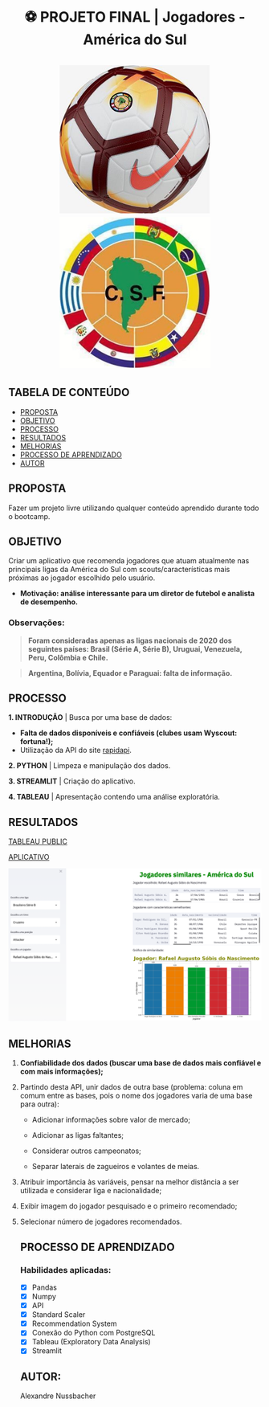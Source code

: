 <h1 align="center"> ⚽ PROJETO FINAL | Jogadores - América do Sul <br></br>
  <img width="300" src="https://github.com/alexandrenussbacher/Ironhack-Projeto_Final/blob/main/imagens/bola.jpg">
  <img width="300" src="https://github.com/alexandrenussbacher/Ironhack-Projeto_Final/blob/main/imagens/conmebol.jpg">
  </h>

## TABELA DE CONTEÚDO

- [PROPOSTA](#proposta)
- [OBJETIVO](#objetivo)
- [PROCESSO](#processo)
- [RESULTADOS](#resultados)
- [MELHORIAS](#melhorias)
- [PROCESSO DE APRENDIZADO](#processo_de_aprendizado)
- [AUTOR](#autor)


<a name="proposta"></a>
## PROPOSTA

Fazer um projeto livre utilizando qualquer conteúdo aprendido durante todo o bootcamp.

<a name="objetivo"></a>
## OBJETIVO

Criar um aplicativo que recomenda jogadores que atuam atualmente nas principais ligas da América do Sul com scouts/características mais próximas ao jogador escolhido pelo usuário.

- **Motivação: análise interessante para um diretor de futebol e analista de desempenho.**

### Observações:

> **Foram consideradas apenas as ligas nacionais de 2020 dos seguintes países: Brasil (Série A, Série B), Uruguai, Venezuela, Peru, Colômbia e Chile.**

> **Argentina, Bolívia, Equador e Paraguai: falta de informação.**

<a name="processo"></a>
## PROCESSO

**1. INTRODUÇÃO** | Busca por uma base de dados:

- **Falta de dados disponíveis e confiáveis (clubes usam Wyscout: fortuna!);**
- Utilização da API do site [rapidapi](https://rapidapi.com/api-sports/api/api-football).

**2. PYTHON** | Limpeza e manipulação dos dados.

**3. STREAMLIT** | Criação do aplicativo.

**4. TABLEAU** | Apresentação contendo uma análise exploratória.

<a name="resultados"></a>
## RESULTADOS

[TABLEAU PUBLIC](https://public.tableau.com/profile/alexandre.nussbacher#!/vizhome/RecomendaodejogadoresAmricadoSul/HISTRIA)

[APLICATIVO](http://jogadores.herokuapp.com/)

<img src="https://github.com/alexandrenussbacher/Ironhack-Projeto_Final/blob/main/imagens/aplicativo.png">

<a name="melhorias"></a>
## MELHORIAS

<ol type="1">
<b><li> Confiabilidade dos dados (buscar uma base de dados mais confiável e com mais informações);</b> </li> <p></p>

<li> Partindo desta API, unir dados de outra base (problema: coluna em comum entre as bases, pois o nome dos jogadores varia de uma base para outra):

  - Adicionar informações sobre valor de mercado;

  - Adicionar as ligas faltantes;

  - Considerar outros campeonatos;

  - Separar laterais de zagueiros e volantes de meias. </li> <p></p>

<li> Atribuir importância às variáveis, pensar na melhor distância a ser utilizada e considerar liga e nacionalidade; </li> <p></p>

<li> Exibir imagem do jogador pesquisado e o primeiro recomendado; </li> <p></p>

<li> Selecionar número de jogadores recomendados. </li> <p></p>

<a name="processo_de_aprendizado"></a>
## PROCESSO DE APRENDIZADO

### Habilidades aplicadas:

- [x] Pandas
- [x] Numpy
- [x] API
- [x] Standard Scaler
- [x] Recommendation System
- [x] Conexão do Python com PostgreSQL
- [x] Tableau (Exploratory Data Analysis)
- [x] Streamlit

<a name="autor"></a>
## AUTOR:

Alexandre Nussbacher

